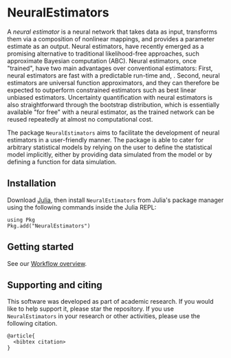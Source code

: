 # NeuralEstimators

A *neural estimator* is a neural network that takes data as input, transforms them via a composition of nonlinear mappings, and provides a parameter estimate as an output. Neural estimators, have recently emerged as a promising alternative to traditional likelihood-free approaches, such approximate Bayesian computation (ABC). Neural estimators, once "trained", have two main advantages over conventional estimators:  First, neural estimators are fast with a predictable run-time and, . Second, neural estimators are universal function approximators, and they can therefore be expected to outperform constrained estimators such as best linear unbiased estimators. Uncertainty quantification with neural estimators is also straightforward through the bootstrap distribution, which is essentially available "for free" with a neural estimator, as the trained network can be reused repeatedly at almost no computational cost.

The package `NeuralEstimators` aims to facilitate the development of neural estimators in a user-friendly manner. The package is able to cater for arbitrary statistical models by relying on the user to define the statistical model implicitly, either by providing data simulated from the model or by defining a function for data simulation.


## Installation

Download [Julia](https://julialang.org/), then install `NeuralEstimators` from Julia's package manager using the following commands inside the Julia REPL:

```
using Pkg
Pkg.add("NeuralEstimators")
```

## Getting started

See our [Workflow overview](@ref).


## Supporting and citing

This software was developed as part of academic research. If you would like to help support it, please star the repository. If you use `NeuralEstimators` in your research or other activities, please use the following citation.

```
@article{
  <bibtex citation>
}
```
